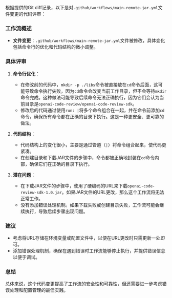 根据提供的Git diff记录，以下是对`.github/workflows/main-remote-jar.yml`文件变更的代码评审：

### 工作流概述

- **文件变更**：`.github/workflows/main-remote-jar.yml`文件被修改，具体变化包括命令行的优化和代码结构的微小调整。

### 具体评审

1. **命令行优化**：
   - 在修改前的代码中，`mkdir -p ./libs`命令被直接放在`cd`命令后面，这可能导致命令执行失败，因为`cd`命令会改变当前工作目录，但不会等待`mkdir`命令完成。这种做法可能导致后续命令无法正确执行，因为它们会认为当前目录是`openai-code-review/openai-code-review-sdk`。
   - 修改后的代码通过使用`run: |`将多个命令组合在一起，并在命令前添加`cd`命令，确保所有命令都在正确的目录下执行。这是一种更安全、更可靠的做法。

2. **代码结构**：
   - 代码结构上的变化很小，主要是通过管道（`|`）将命令组合起来，使代码更紧凑。
   - 在创建目录和下载JAR文件的步骤中，命令都被正确地封装在`cd`命令内部，确保它们在正确的目录下执行。

3. **潜在问题**：
   - 在下载JAR文件的步骤中，使用了硬编码的URL来下载`openai-code-review-sdk-1.0.jar`。如果JAR文件的URL更改，那么这个工作流将无法正常工作。
   - 没有添加错误处理机制。如果下载失败或创建目录失败，工作流可能会继续执行，导致后续步骤出现问题。

### 建议

- 考虑将URL存储在环境变量或配置文件中，以便在URL更改时只需更新一处即可。
- 添加错误处理机制，确保在遇到错误时工作流能够停止执行，并提供错误信息以便于调试。

### 总结

总体来说，这个代码变更提高了工作流的安全性和可靠性，但还需要进一步考虑错误处理和配置管理的最佳实践。